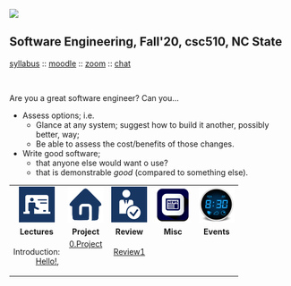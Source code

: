 <a name=top>
<p>
<a href="http://tiny.cc/seng20"><img  width=250 align=left
  src="https://raw.githubusercontent.com/txt/se20/master/etc/img/teamBanner.png"></a><br>
<h2>
Software Engineering, Fall'20, csc510, NC State
</h2>
<p align=xcenter>
<a href="http://github.com/txt/se20/docs/syllabus.md">syllabus</a> ::
<a href="http://github.com/txt/se20/docs/syllabus.md">moodle</a> ::
<a href="http://github.com/txt/se20/docs/syllabus.md">zoom</a> ::
<a href="http://seng20.slack.com">chat</a>
</p>
<br clear=all>

Are you a great software engineer? Can you...

- Assess options; i.e.
  - Glance at any system; suggest how to build it another, possibly better, way;
  - Be able to assess the cost/benefits of those changes.
- Write good software;
  - that  anyone else would want o use?
  - that is demonstrable _good_ (compared to something else).


<p align=xcenter>
<table width="100%" border=0 align=center>
<tr>
<td align=center><img           src="etc/img/lectures.gif"></td>
<td align=center><img           src="etc/img/homework.png"></td>
<td align=center><img           src="etc/img/review.gif"></td>
<td align=center><img           src="etc/img/news.png"></td>
<td align=center><img  width=64 src="etc/img/time.png"></td>
</tr>
<tr>
<td align=center><b>Lectures</b></td>
<td align=center><b>Project</b>
</td><td align=center><b>Review </td>
<td align=center><b>Misc</b> </td>
<td align=center><b>Events</b> </td>
</tr>
<tr>
<td valign=top  xwidth="100px">

<!-- -------------------------------- -->
<dl>
<dt>
Introduction:
<dd>
<a href="doc/lecture0.md">Hello!</a>,
</dl>


<!-- -------------------------------- -->

</td><td align=center valign=top xwidth="100px">
<a href="doc/project.md">0.Project</a>

</td>
<td align=center   valign=top xwidth="100px">
   
<a href="doc/review1.md">Review1</a><br>
  
</td>
<td align=center valign=top  xwidth="100px">
</td>
<td>
</td>
</tr>

</table>
</p>
